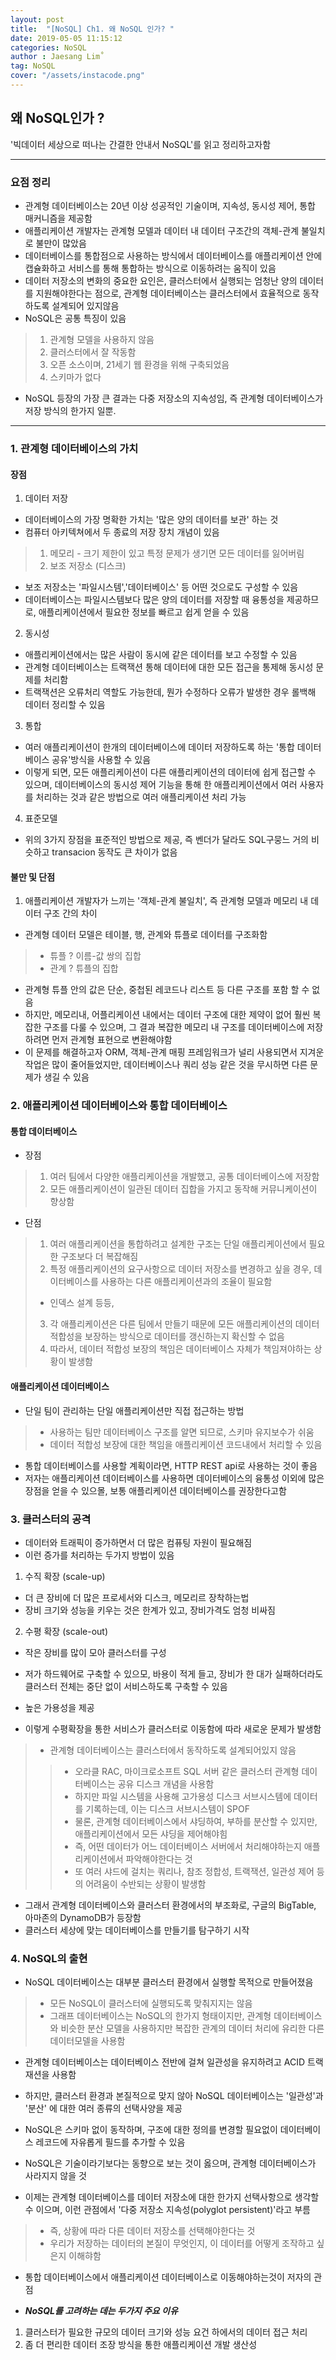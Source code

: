 ```yaml
---
layout: post
title:  "[NoSQL] Ch1. 왜 NoSQL 인가? "
date: 2019-05-05 11:15:12
categories: NoSQL 
author : Jaesang Lim˚
tag: NoSQL
cover: "/assets/instacode.png"
---
```


## 왜 NoSQL인가 ?

'빅데이터 세상으로 떠나는 간결한 안내서 NoSQL'를 읽고 정리하고자함

---

### 요점 정리
- 관계형 데이터베이스는 20년 이상 성공적인 기술이며, 지속성, 동시성 제어, 통합 매커니즘을 제공함
- 애플리케이션 개발자는 관계형 모델과 데이터 내 데이터 구조간의 객체-관계 불일치로 불만이 많았음
- 데이터베이스를 통합점으로 사용하는 방식에서 데이터베이스를 애플리케이션 안에 캡슐화하고 서비스를 통해 통합하는 방식으로 이동하려는 움직이 있음
- 데이터 저장소의 변화의 중요한 요인은, 클러스터에서 실행되는 엄청난 양의 데이터를 지원해야한다는 점으로, 관계형 데이터베이스는 클러스터에서 효율적으로 동작하도록 설계되어 있지않음
- NoSQL은 공통 특징이 있음
> 1. 관계형 모델을 사용하지 않음
> 2. 클러스터에서 잘 작동함
> 3. 오픈 소스이며, 21세기 웹 환경을 위해 구축되었음
> 4. 스키마가 없다
- NoSQL 등장의 가장 큰 결과는 다중 저장소의 지속성임, 즉 관계형 데이터베이스가 저장 방식의 한가지 일뿐.

---

### 1. 관계형 데이터베이스의 가치

#### 장점

1. 데이터 저장
- 데이터베이스의 가장 명확한 가치는 '많은 양의 데이터를 보관' 하는 것
- 컴퓨터 아키텍쳐에서 두 종료의 저장 장치 개념이 있음
> 1. 메모리 - 크기 제한이 있고 특정 문제가 생기면 모든 데이터를 잃어버림
> 2. 보조 저장소 (디스크)
- 보조 저장소는 '파일시스템','데이터베이스' 등 어떤 것으로도 구성할 수 있음
- 데이터베이스는 파일시스템보다 많은 양의 데이터를 저장할 때 융통성을 제공하므로, 애플리케이션에서 필요한 정보를 빠르고 쉽게 얻을 수 있음

2. 동시성
- 애플리케이션에서는 많은 사람이 동시에 같은 데이터를 보고 수정할 수 있음
- 관계형 데이터베이스는 트랙잭션 통해 데이터에 대한 모든 접근을 통제해 동시성 문제를 처리함
- 트랙잭션은 오류처리 역할도 가능한데, 뭔가 수정하다 오류가 발생한 경우 롤백해 데이터 정리할 수 있음

3. 통합
- 여러 애플리케이션이 한개의 데이터베이스에 데이터 저장하도록 하는 '통합 데이터베이스 공유'방식을 사용할 수 있음
- 이렇게 되면, 모든 애플리케이션이 다른 애플리케이션의 데이터에 쉽게 접근할 수 있으며, 데이터베이스의 동시성 제어 기능을 통해 한 애플리케이션에서 여러 사용자를 처리하는 것과 같은 방법으로 여러 애플리케이션 처리 가능

4. 표준모델 
- 위의 3가지 장점을 표준적인 방법으로 제공, 즉 벤더가 달라도 SQL구뭉느 거의 비슷하고 transacion 동작도 큰 차이가 없음

#### 불만 및 단점

1. 애플리케이션 개발자가 느끼는 '객체-관계 불일치', 즉 관계형 모델과 메모리 내 데이터 구조 간의 차이
- 관계형 데이터 모델은 테이블, 행, 관계와 튜플로 데이터를 구조화함
> - 튜플 ? 이름-값 쌍의 집합
> - 관계 ? 튜플의 집합
- 관계형 튜플 안의 값은 단순, 중첩된 레코드나 리스트 등 다른 구조를 포함 할 수 없음
- 하지만, 메모리내, 어플리케이션 내에서는 데이터 구조에 대한 제약이 없어 훨씬 복잡한 구조를 다룰 수 있으며, 그 결과 복잡한 메모리 내 구조를 데이터베이스에 저장 하려면 먼저 관계형 표현으로 변환해야함
- 이 문제를 해결하고자 ORM, 객체-관계 매핑 프레임워크가 널리 사용되면서 지겨운 작업은 많이 줄어들었지만, 데이터베이스나 쿼리 성능 같은 것을 무시하면 다른 문제가 생길 수 있음

### 2. 애플리케이션 데이터베이스와 통합 데이터베이스

#### 통합 데이터베이스

- 장점
> 1. 여러 팀에서 다양한 애플리케이션을 개발했고, 공통 데이터베이스에 저장함
> 2. 모든 애플리케이션이 일관된 데이터 집합을 가지고 동작해 커뮤니케이션이 향상함

- 단점
> 1. 여러 애플리케이션을 통합하려고 설계한 구조는 단일 애플리케이션에서 필요한 구조보다 더 복잡해짐
> 2. 특정 애플리케이션의 요구사항으로 데이터 저장소를 변경하고 싶을 경우, 데이터베이스를 사용하는 다른 애플리케이션과의 조율이 필요함
  > - 인덱스 설계 등등, 
> 3. 각 애플리케이션은 다른 팀에서 만들기 때문에 모든 애플리케이션의 데이터 적합성을 보장하는 방식으로 데이터를 갱신하는지 확신할 수 없음
> 4. 따라서, 데이터 적합성 보장의 책임은 데이터베이스 자체가 책임져야하는 상황이 발생함

#### 애플리케이션 데이터베이스

- 단일 팀이 관리하는 단일 애플리케이션만 직접 접근하는 방법
> - 사용하는 팀만 데이터베이스 구조를 알면 되므로, 스키마 유지보수가 쉬움
> - 데이터 적합성 보장에 대한 책임을 애플리케이션 코드내에서 처리할 수 있음

- 통합 데이터베이스를 사용할 계획이라면, HTTP REST api로 사용하는 것이 좋음
- 저자는 애플리케이션 데이터베이스를 사용하면 데이터베이스의 융통성 이외에 많은 장점을 얻을 수 있으몰, 보통 애플리케이션 데이터베이스를 권장한다고함

### 3. 클러스터의 공격
- 데이터와 트래픽이 증가하면서 더 많은 컴퓨팅 자원이 필요해짐
- 이런 증가를 처리하는 두가지 방법이 있음

1. 수직 확장 (scale-up)
- 더 큰 장비에 더 많은 프로세서와 디스크, 메모리르 장착하는법
- 장비 크기와 성능을 키우는 것은 한계가 있고, 장비가격도 엄청 비싸짐

2. 수평 확장 (scale-out)
- 작은 장비를 많이 모아 클러스터를 구성
- 저가 하드웨어로 구축할 수 있으모, 바용이 적게 들고, 장비가 한 대가 실패하더라도 클러스터 전체는 중단 없이 서비스하도록 구축할 수 있음 
- 높은 가용성을 제공 

- 이렇게 수평확장을 통한 서비스가 클러스터로 이동함에 따라 새로운 문제가 발생함
> - 관계형 데이터베이스는 클러스터에서 동작하도록 설계되어있지 않음
> > - 오라클 RAC, 마이크로소프트 SQL 서버 같은 클러스터 관계형 데이터베이스는 공유 디스크 개념을 사용함
> > - 하지만 파일 시스템을 사용해 고가용성 디스크 서브시스템에 데이터를 기록하는데, 이는 디스크 서브시스템이 SPOF
> > - 물론, 관계형 데이터베이스에서 샤딩하여, 부하를 분산할 수 있지만, 애플리케이션에서 모든 샤딩을 제어해야힘
> > - 즉, 어떤 데이터가 어느 데이터베이스 서버에서 처리해야하는지 애플리케이션에서 파악해야한다는 것
> > - 또 여러 샤드에 걸치는 쿼리나, 참조 정합성, 트랙잭션, 일관성 제어 등의 어려움이 수반되는 상황이 발생함

- 그래서 관계형 데이터베이스와 클러스터 환경에서의 부조화로, 구글의 BigTable, 아마존의 DynamoDB가 등장함
- 클러스터 세상에 맞는 데이터베이스를 만들기를 탐구하기 시작

### 4. NoSQL의 출현

- NoSQL 데이터베이스는 대부분 클러스터 환경에서 실행할 목적으로 만들어졌음
> - 모든 NoSQL이 클러스터에 실행되도록 맞춰지지는 않음
> - 그래프 데이터베이스는 NoSQL의 한가지 형태이지만, 관계형 데이터베이스와 비슷한 분산 모델을 사용하지만 복잡한 관계의 데이터 처리에 유리한 다른 데이터모델을 사용함

- 관계형 데이터베이스는 데이터베이스 전반에 걸쳐 일관성을 유지하려고 ACID 트랙재션을 사용함
- 하지만, 클러스터 환경과 본질적으로 맞지 않아 NoSQL 데이터베이스는 '일관성'과 '분산' 에 대한 여러 종류의 선택사양을 제공

- NoSQL은 스키마 없이 동작하며, 구조에 대한 정의를 변경할 필요없이 데이터베이스 레코드에 자유롭게 필드를 추가할 수 있음
- NoSQL은 기술이라기보다는 동향으로 보는 것이 옳으며, 관계형 데이터베이스가 사라지지 않을 것
- 이제는 관계형 데이터베이스를 데이터 저장소에 대한 한가지 선택사항으로 생각할 수 이으며, 이런 관점에서 '다중 저장소 지속성(polyglot persistent)'라고 부름
> - 즉, 상황에 따라 다른 데이터 저장소를 선택해야한다는 것
> - 우리가 저장하는 데이터의 본질이 무엇인지, 이 데이터를 어떻게 조작하고 싶은지 이해햐함
- 통합 데이터베이스에서 애플리케이션 데이터베이스로 이동해야하는것이 저자의 관점

- ***NoSQL를 고려하는 데는 두가지 주요 이유***
1. 클러스터가 필요한 규모의 데이터 크기와 성능 요건 하에서의 데이터 접근 처리
2. 좀 더 편리한 데이터 조장 방식을 통한 애플리케이션 개발 생산성

